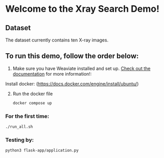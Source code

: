 # Welcome to the Xray Search Demo! 

## Dataset 
The dataset currently contains ten X-ray images.

## To run this demo, follow the order below:
1. Make sure you have Weaviate installed and set up. [Check out the documentation](https://weaviate.io/developers/weaviate/current/installation/index.html) for more information!:

Install docker: (https://docs.docker.com/engine/install/ubuntu/)

2. Run the docker file 
    ```bash
    docker compose up
    ```

### For the first time:
```bash
./run_all.sh
```

### Testing by:
```bash
python3 flask-app/application.py
```